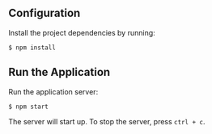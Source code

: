 

## Configuration

Install the project dependencies by running:

```
$ npm install
```

## Run the Application

Run the application server:

```
$ npm start
```

The server will start up. To stop the server, press `ctrl + c`.
